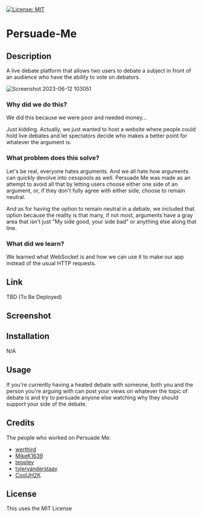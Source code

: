 [![License: MIT](https://img.shields.io/badge/License-MIT-yellow.svg)](https://opensource.org/licenses/MIT)
# Persuade-Me
## Description
A live debate platform that allows two users to debate a subject in front of an audience who have the ability to vote on debators.

![Screenshot 2023-06-12 103051](https://github.com/werthird/Persuade-Me/assets/127864614/c436cc20-1d82-414d-a8da-a63470be2035)

### Why did we do this?
We did this because we were poor and needed money...

Just kidding. Actually, we just wanted to host a website where people could hold live debates and let spectators decide who makes a better point for whatever the argument is.
### What problem does this solve?
Let's be real, everyone hates arguments. And we all hate how arguments can quickly devolve into cesspools as well. Persuade Me was made as an attempt to avoid all that by letting users choose either one side of an argument, or, if they don't fully agree with either side, choose to remain neutral.

And as for having the option to remain neutral in a debate, we included that option because the reality is that many, if not most, arguments have a gray area that isn't just "My side good, your side bad" or anything else along that line.
### What did we learn?
We learned what WebSocket is and how we can use it to make our app instead of the usual HTTP requests.
## Link
TBD (To Be Deployed)
## Screenshot
## Installation
N/A
## Usage
If you're currently having a heated debate with someone, both you and the person you're arguing with can post your views on whatever the topic of debate is and try to persuade anyone else watching why they should support your side of the debate.
## Credits
The people who worked on Persuade Me:
* [werthird](https://github.com/werthird)
* [MikeK1639](https://github.com/MikeK1639)
* [teppley](https://github.com/teppley)
* [tylervanderstaay](https://github.com/tylervanderstaay)
* [CoolJH2K](https://github.com/CoolJH2K)
## License
This uses the MIT License
